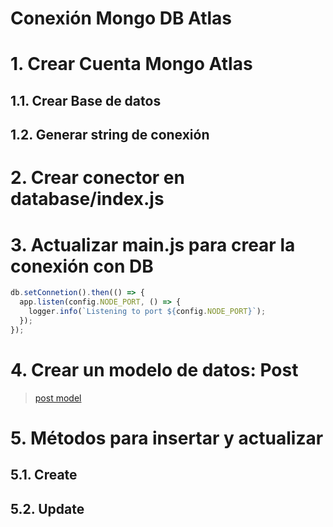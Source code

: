 # Conexión Mongo DB Atlas <!-- omit in toc -->

# 1. Crear Cuenta Mongo Atlas

## 1.1. Crear Base de datos

## 1.2. Generar string de conexión

# 2. Crear conector en database/index.js

# 3. Actualizar main.js para crear la conexión con DB
```js
db.setConnetion().then(() => {
  app.listen(config.NODE_PORT, () => {
    logger.info(`Listening to port ${config.NODE_PORT}`);
  });
});
```

# 4. Crear un modelo de datos: Post
> [post model](./src/model/post.js)
# 5. Métodos para insertar y actualizar
## 5.1. Create
## 5.2. Update
